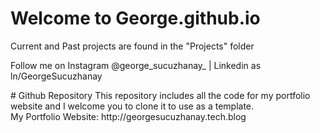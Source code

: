 # Welcome to George.github.io
Current and Past projects are found in the "Projects" folder
<p>Follow me on Instagram @george_sucuzhanay_ | Linkedin as ln/GeorgeSucuzhanay </p>
# Github Repository
This repository includes all the code for my portfolio website and I welcome you to clone it to use as a template.
<br> My Portfolio Website: http://georgesucuzhanay.tech.blog
